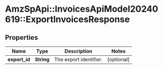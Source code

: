 # AmzSpApi::InvoicesApiModel20240619::ExportInvoicesResponse

## Properties
Name | Type | Description | Notes
------------ | ------------- | ------------- | -------------
**export_id** | **String** | The export identifier. | [optional] 

